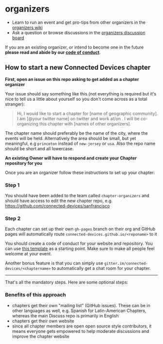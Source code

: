 # organizers 

- Learn to run an event and get pro-tips from other organizers in the [organizers wiki](https://github.com/connected-devices/organizers/wiki)
- Ask a question or browse discussions in the [organizers discussion board](https://github.com/connected-devices/organizers/issues)

If you are an existing organizer, or intend to become one in the future **please read and abide by our [code of conduct](code_of_conduct.md)**.

## How to start a new Connected Devices chapter

**First, open an issue on this repo asking to get added as a chapter organizer**

Your issue should say something like this (not everything is required but it's nice to tell us a little about yourself so you don't come across as a total stranger):

> Hi, I would like to start a chapter for [name of geographic community]. I am [@your twitter name] on twitter and work at/on <name of company or project>. I will be co-organizing this chapter with [names of other organizers].

The chapter name should preferably be the name of the city, where the events will
be held. Alternatively the area should be small, but yet meaningful, e.g `princeton` instead of
`new-jersey` or `usa`. Also the repo name should be short and all lowercase.

**An existing Owner will have to respond and create your Chapter repository for you**

Once you are an organizer follow these instructions to set up your chapter:

### Step 1

You should have been added to the team called `chapter-organizers` and should have access to edit the new chapter repo, e.g. https://github.com/connected-devices/sanfrancisco

### Step 2

Each chapter can set up their own `gh-pages` branch on their org and GitHub pages will automatically route `connected-devices.github.io/<reponame>` to it

You should create a code of conduct for your website and repository. You can use 
[this template](codeofconduct-template.md) as a starting point. Make sure to make
all people feel welcome at your event.

Another bonus feature is that you can simply use `gitter.im/connected-devices/<chaptername>` to automatically get a chat room for your chapter.

---

That's all the mandatory steps. Here are some optional steps:

### Benefits of this approach

- chapters get their own "mailing list" (GitHub issues). These can be in other languages as well, e.g. Spanish for Latin-American Chapters, whereas the main Discuss repo is primarily in English
- chapters get their own website
- since all chapter members are open open source style contributors, it means everyone gets empowered to help moderate discussions and improve the chapter website

